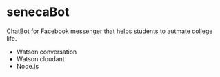 # senecaBot
ChatBot for Facebook messenger that helps students to autmate college life.

* Watson conversation
* Watson cloudant
* Node.js
